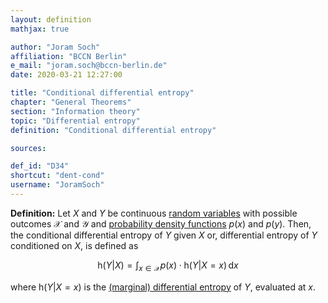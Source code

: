 ```yaml
---
layout: definition
mathjax: true

author: "Joram Soch"
affiliation: "BCCN Berlin"
e_mail: "joram.soch@bccn-berlin.de"
date: 2020-03-21 12:27:00

title: "Conditional differential entropy"
chapter: "General Theorems"
section: "Information theory"
topic: "Differential entropy"
definition: "Conditional differential entropy"

sources:

def_id: "D34"
shortcut: "dent-cond"
username: "JoramSoch"
---
```



**Definition:** Let $X$ and $Y$ be continuous [random variables](/D/rvar) with possible outcomes $\mathcal{X}$ and $\mathcal{Y}$ and [probability density functions](/D/pdf) $p(x)$ and $p(y)$. Then, the conditional differential entropy of $Y$ given $X$ or, differential entropy of $Y$ conditioned on $X$, is defined as

$$ \label{eq:dent-cond}
\mathrm{h}(Y|X) = \int_{x \in \mathcal{X}} p(x) \cdot \mathrm{h}(Y|X=x) \, \mathrm{d}x
$$

where $\mathrm{h}(Y \vert X=x)$ is the [(marginal) differential entropy](/D/dent) of $Y$, evaluated at $x$.
